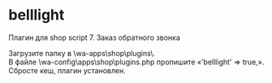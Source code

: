 # belllight
Плагин для shop script 7. Заказ обратного звонка

<p>Загрузите папку в \wa-apps\shop\plugins\.<br />
В файле \wa-config\apps\shop\plugins.php пропишите «'belllight' => true,».<br />
Сбросте кеш, плагин установлен.</p>
